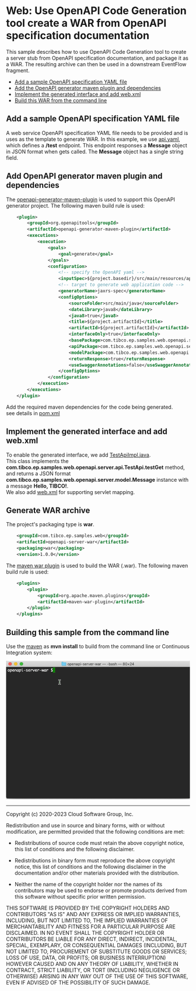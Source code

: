 # Web: Use OpenAPI Code Generation tool create a WAR from OpenAPI specification documentation

This sample describes how to use OpenAPI Code Generation tool to create a server stub from OpenAPI specification documentation, 
and package it as a WAR. The resulting archive can then be used in a downstream EventFlow fragment.

* [Add a sample OpenAPI specification YAML file](#add-openapi-specification)
* [Add the OpenAPI generator maven plugin and dependencies](#add-maven-plugin-and-dependecies)
* [Implement the generated interface and add web.xml](#implement-interface-and-add-web.xml)
* [Build this WAR from the command line](#build-this-war-from-the-command-line)

<a name="add-openapi-specification"></a>

## Add a sample OpenAPI specification YAML file 

A web service OpenAPI specification YAML file needs to be provided and is uses as the template to
generate WAR. In this example, we use [api.yaml](../../main/resources/apidoc/api.yaml), which 
defines a **/test** endpoint. This endpoint responses a **Message** object in JSON format when gets called. 
The **Message** object has a single string field.


<a name="add-maven-plugin-and-dependecies"></a>

## Add OpenAPI generator maven plugin and dependencies

The [openapi-generator-maven-plugin](https://mvnrepository.com/artifact/org.openapitools/openapi-generator-maven-plugin) 
is used to support this OpenAPI generator project. The following maven build rule is used:
```xml
    <plugin>
        <groupId>org.openapitools</groupId>
        <artifactId>openapi-generator-maven-plugin</artifactId>
        <executions>
            <execution>
                <goals>
                    <goal>generate</goal>
                </goals>
                <configuration>
                    <!-- specify the OpenAPI yaml -->
                    <inputSpec>${project.basedir}/src/main/resources/apidoc/api.yaml</inputSpec>
                    <!-- target to generate web application code -->                    
                    <generatorName>jaxrs-spec</generatorName>
                    <configOptions>
                        <sourceFolder>src/main/java</sourceFolder>
                        <dateLibrary>java8</dateLibrary>
                        <java8>true</java8>
                        <title>${project.artifactId}</title>
                        <artifactId>${project.artifactId}</artifactId>
                        <interfaceOnly>true</interfaceOnly>
                        <basePackage>com.tibco.ep.samples.web.openapi.server</basePackage>
                        <apiPackage>com.tibco.ep.samples.web.openapi.server.api</apiPackage>
                        <modelPackage>com.tibco.ep.samples.web.openapi.server.model</modelPackage>
                        <returnResponse>true</returnResponse>
                        <useSwaggerAnnotations>false</useSwaggerAnnotations>
                    </configOptions>
                </configuration>
            </execution>
        </executions>
    </plugin>
```

Add the required maven dependencies for the code being generated.  
see details in [pom.xml](../../../pom.xml)


<a name="implement-interface-and-add-web.xml"></a>

## Implement the generated interface and add web.xml

To enable the generated interface, we add [TestApiImpl.java](../../main/java/com/tibco/ep/samples/web/openapi/server/apiimpl/TestApiImpl.java).  
This class implements the **com.tibco.ep.samples.web.openapi.server.api.TestApi.testGet** method, and returns 
a JSON format **com.tibco.ep.samples.web.openapi.server.model.Message** instance with a message **Hello, TIBCO!**.     
We also add [web.xml](../../main/webapp/WEB-INF/web.xml) for supporting servlet mapping. 


<a name="generate-war-archive"></a>

## Generate WAR archive

The project's packaging type is **war**.
```xml
    <groupId>com.tibco.ep.samples.web</groupId>
    <artifactId>openapi-server-war</artifactId>
    <packaging>war</packaging>
    <version>1.0.0</version>

```
The [maven war plugin](https://maven.apache.org/plugins/maven-war-plugin/) is used to build the WAR (.war).  The following maven build rule is used:

```xml
    <plugins>
        <plugin>
            <groupId>org.apache.maven.plugins</groupId>
            <artifactId>maven-war-plugin</artifactId>
        </plugin>
    </plugins>
```

<a name="build-this-war-from-the-command-line"></a>

## Building this sample from the command line

Use the [maven](https://maven.apache.org) as **mvn install** to build from the command line or Continuous Integration system:

![maven](images/maven.gif)

---
Copyright (c) 2020-2023 Cloud Software Group, Inc.

Redistribution and use in source and binary forms, with or without
modification, are permitted provided that the following conditions are met:

* Redistributions of source code must retain the above copyright notice, this
  list of conditions and the following disclaimer.

* Redistributions in binary form must reproduce the above copyright notice,
  this list of conditions and the following disclaimer in the documentation
  and/or other materials provided with the distribution.

* Neither the name of the copyright holder nor the names of its
  contributors may be used to endorse or promote products derived from
  this software without specific prior written permission.

THIS SOFTWARE IS PROVIDED BY THE COPYRIGHT HOLDERS AND CONTRIBUTORS "AS IS"
AND ANY EXPRESS OR IMPLIED WARRANTIES, INCLUDING, BUT NOT LIMITED TO, THE
IMPLIED WARRANTIES OF MERCHANTABILITY AND FITNESS FOR A PARTICULAR PURPOSE ARE
DISCLAIMED. IN NO EVENT SHALL THE COPYRIGHT HOLDER OR CONTRIBUTORS BE LIABLE
FOR ANY DIRECT, INDIRECT, INCIDENTAL, SPECIAL, EXEMPLARY, OR CONSEQUENTIAL
DAMAGES (INCLUDING, BUT NOT LIMITED TO, PROCUREMENT OF SUBSTITUTE GOODS OR
SERVICES; LOSS OF USE, DATA, OR PROFITS; OR BUSINESS INTERRUPTION) HOWEVER
CAUSED AND ON ANY THEORY OF LIABILITY, WHETHER IN CONTRACT, STRICT LIABILITY,
OR TORT (INCLUDING NEGLIGENCE OR OTHERWISE) ARISING IN ANY WAY OUT OF THE USE
OF THIS SOFTWARE, EVEN IF ADVISED OF THE POSSIBILITY OF SUCH DAMAGE.
